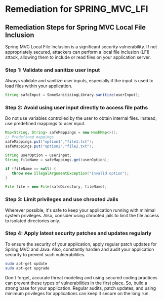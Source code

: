 # Remediation for SPRING_MVC_LFI

## Remediation Steps for Spring MVC Local File Inclusion

Spring MVC Local File Inclusion is a significant security vulnerability. If not appropriately secured, attackers can perform a local file inclusion (LFI) attack, allowing them to include or read files on your application server.

### Step 1: Validate and sanitize user input 

Always validate and sanitize user inputs, especially if the input is used to load files within your application.

```java
String safeInput = SomeSanitizingLibrary.sanitize(userInput);
```

### Step 2: Avoid using user input directly to access file paths

Do not use variables controlled by the user to obtain internal files. Instead, use predefined mappings to user input.

```java
Map<String, String> safeMappings = new HashMap<>();
// Predefined mappings
safeMappings.put("option1","file1.txt");
safeMappings.put("option2","file2.txt");

String userOption = userInput;
String fileName = safeMappings.get(userOption);

if (fileName == null) {
   throw new IllegalArgumentException("Invalid option");
}

File file = new File(safeDirectory, fileName);
```

### Step 3:  Limit privileges and use chrooted Jails 

Wherever possible, it's safe to keep your application running with minimal system privileges. Also, consider using chrooted jails to limit the file access to isolated directories only.

### Step 4: Apply latest security patches and updates regularly 

To ensure the security of your application, apply regular patch updates for Spring MVC and Java. Also, constantly harden and audit your application security to prevent such vulnerabilities.

```bash
sudo apt-get update
sudo apt-get upgrade
```

Don't forget, accurate threat modeling and using secured coding practices can prevent these types of vulnerabilities in the first place. So, build a strong base for your application. Regular audits, patch updates, and using minimum privileges for applications can keep it secure on the long run.